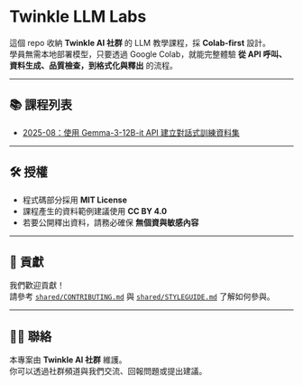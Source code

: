 # Twinkle LLM Labs

這個 repo 收納 **Twinkle AI 社群** 的 LLM 教學課程，採 **Colab-first** 設計。  
學員無需本地部署模型，只要透過 Google Colab，就能完整體驗 **從 API 呼叫、資料生成、品質檢查，到格式化與釋出** 的流程。

---

## 📚 課程列表
- [2025-08：使用 Gemma-3-12B-it API 建立對話式訓練資料集](courses/2025-08-llm-dialogue-dataset/README.md)

---

## 🛠️ 授權
- 程式碼部分採用 **MIT License**  
- 課程產生的資料範例建議使用 **CC BY 4.0**  
- 若要公開釋出資料，請務必確保 **無個資與敏感內容**

---

## 🤝 貢獻
我們歡迎貢獻！  
請參考 [`shared/CONTRIBUTING.md`](shared/CONTRIBUTING.md) 與 [`shared/STYLEGUIDE.md`](shared/STYLEGUIDE.md) 了解如何參與。

---

## 🧑‍💻 聯絡
本專案由 **Twinkle AI 社群** 維護。  
你可以透過社群頻道與我們交流、回報問題或提出建議。